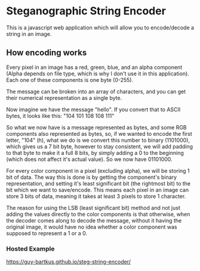 # Steganographic String Encoder #

This is a javascript web application which will allow you to encode/decode a string in an image.

## How encoding works ##

Every pixel in an image has a red, green, blue, and an alpha component (Alpha depends on file type, which is why I don't use it in this application). Each one of these components is one byte (0-255).

The message can be broken into an array of characters, and you can get their numerical representation as a single byte.

Now imagine we have the message "hello". If you convert that to ASCII bytes, it looks like this: "104 101 108 108 111"

So what we now have is a message represented as bytes, and some RGB components also represented as bytes, so, if we wanted to encode the first letter, "104" (h), what we do is we convert this number to binary (1101000), which gives us a 7 bit byte, however to stay consistent, we will add padding to that byte to make it a full 8 bits, by simply adding a 0 to the beginning (which does not affect it's actual value). So we now have 01101000.

For every color component in a pixel (excluding alpha), we will be storing 1 bit of data. The way this is done is by getting the component's binary representation, and setting it's least significant bit (the rightmost bit) to the bit which we want to save/encode. This means each pixel in an image can store 3 bits of data, meaning it takes at least 3 pixels to store 1 character.

The reason for using the LSB (least significant bit) method and not just adding the values directly to the color components is that otherwise, when the decoder comes along to decode the message, without it having the original image, it would have no idea whether a color component was supposed to represent a 1 or a 0.

### Hosted Example ###

https://guy-bartkus.github.io/steg-string-encoder/
